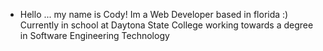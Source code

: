 - Hello ...
my name is Cody!
Im a Web Developer based in florida :)
Currently in school at Daytona State College working towards a degree in Software Engineering Technology

































<!---
im cold...
I am sad:(
now im warm:)
<!---
CodyGant/CodyGant is a ✨ special ✨ repository because its `README.md` (this file) appears on your GitHub profile.
You can click the Preview link to take a look at your changes.
--->
<!---Gimme a commit for today. Thank uyayayaya
Thxz 
this lap top has nothing on it!--->
